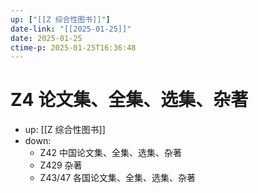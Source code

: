 ```yaml
---
up: ["[[Z 综合性图书]]"]
date-link: "[[2025-01-25]]"
date: 2025-01-25
ctime-p: 2025-01-25T16:36:48
---
```


# Z4 论文集、全集、选集、杂著

- up: [[Z 综合性图书]]
- down:
	- Z42 中国论文集、全集、选集、杂著
	- Z429 杂著
	- Z43/47 各国论文集、全集、选集、杂著
